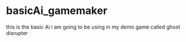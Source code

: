 # basicAi_gamemaker
this is the basic Ai i am going to be using in my demo game called ghost disrupter 
